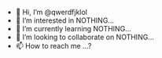 - 👋 Hi, I’m @qwerdfjklol
- 👀 I’m interested in NOTHING...
- 🌱 I’m currently learning NOTHING...
- 💞️ I’m looking to collaborate on NOTHING...
- 📫 How to reach me ...?

<!---
qwerdfjklol/qwerdfjklol is a ✨ special ✨ repository because its `README.md` (this file) appears on your GitHub profile.
You can click the Preview link to take a look at your changes.
--->
